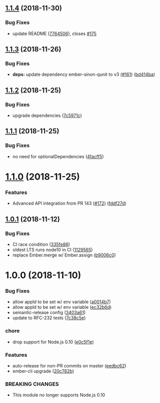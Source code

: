 ## [1.1.4](https://github.com/mike-north/ember-intercom-io/compare/v1.1.3...v1.1.4) (2018-11-30)


### Bug Fixes

* update README ([7764506](https://github.com/mike-north/ember-intercom-io/commit/7764506)), closes [#175](https://github.com/mike-north/ember-intercom-io/issues/175)

## [1.1.3](https://github.com/mike-north/ember-intercom-io/compare/v1.1.2...v1.1.3) (2018-11-26)


### Bug Fixes

* **deps:** update dependency ember-sinon-qunit to v3 ([#161](https://github.com/mike-north/ember-intercom-io/issues/161)) ([bd414ba](https://github.com/mike-north/ember-intercom-io/commit/bd414ba))

## [1.1.2](https://github.com/mike-north/ember-intercom-io/compare/v1.1.1...v1.1.2) (2018-11-25)


### Bug Fixes

* upgrade dependencies ([7c5971c](https://github.com/mike-north/ember-intercom-io/commit/7c5971c))

## [1.1.1](https://github.com/mike-north/ember-intercom-io/compare/v1.1.0...v1.1.1) (2018-11-25)


### Bug Fixes

* no need for optionalDependencies ([4facff5](https://github.com/mike-north/ember-intercom-io/commit/4facff5))

# [1.1.0](https://github.com/mike-north/ember-intercom-io/compare/v1.0.1...v1.1.0) (2018-11-25)


### Features

* Advanced API integration from PR 143 ([#172](https://github.com/mike-north/ember-intercom-io/issues/172)) ([fddf27d](https://github.com/mike-north/ember-intercom-io/commit/fddf27d))

## [1.0.1](https://github.com/mike-north/ember-intercom-io/compare/v1.0.0...v1.0.1) (2018-11-12)


### Bug Fixes

* CI race condition ([335fe86](https://github.com/mike-north/ember-intercom-io/commit/335fe86))
* oldest LTS runs node10 in CI ([1129565](https://github.com/mike-north/ember-intercom-io/commit/1129565))
* replace Ember.merge w/ Ember.assign ([b9006c0](https://github.com/mike-north/ember-intercom-io/commit/b9006c0))

# 1.0.0 (2018-11-10)


### Bug Fixes

* allow appId to be set w/ env variable ([a0014b7](https://github.com/mike-north/ember-intercom-io/commit/a0014b7))
* allow appId to be set w/ env variable ([ec32b6d](https://github.com/mike-north/ember-intercom-io/commit/ec32b6d))
* semantic-release config ([3403a61](https://github.com/mike-north/ember-intercom-io/commit/3403a61))
* update to RFC-232 tests ([7c38c5e](https://github.com/mike-north/ember-intercom-io/commit/7c38c5e))


### chore

* drop support for Node.js 0.10 ([e0c5f1e](https://github.com/mike-north/ember-intercom-io/commit/e0c5f1e))


### Features

* auto-release for non-PR commits on master ([eedbc62](https://github.com/mike-north/ember-intercom-io/commit/eedbc62))
* ember-cli upgrade ([20c782b](https://github.com/mike-north/ember-intercom-io/commit/20c782b))


### BREAKING CHANGES

* This module no longer supports Node.js 0.10
